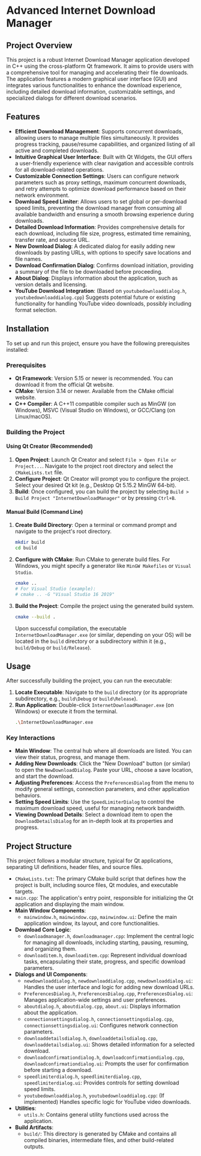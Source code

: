 # Advanced Internet Download Manager

## Project Overview
This project is a robust Internet Download Manager application developed in C++ using the cross-platform Qt framework. It aims to provide users with a comprehensive tool for managing and accelerating their file downloads. The application features a modern graphical user interface (GUI) and integrates various functionalities to enhance the download experience, including detailed download information, customizable settings, and specialized dialogs for different download scenarios.

## Features
- **Efficient Download Management**: Supports concurrent downloads, allowing users to manage multiple files simultaneously. It provides progress tracking, pause/resume capabilities, and organized listing of all active and completed downloads.
- **Intuitive Graphical User Interface**: Built with Qt Widgets, the GUI offers a user-friendly experience with clear navigation and accessible controls for all download-related operations.
- **Customizable Connection Settings**: Users can configure network parameters such as proxy settings, maximum concurrent downloads, and retry attempts to optimize download performance based on their network environment.
- **Download Speed Limiter**: Allows users to set global or per-download speed limits, preventing the download manager from consuming all available bandwidth and ensuring a smooth browsing experience during downloads.
- **Detailed Download Information**: Provides comprehensive details for each download, including file size, progress, estimated time remaining, transfer rate, and source URL.
- **New Download Dialog**: A dedicated dialog for easily adding new downloads by pasting URLs, with options to specify save locations and file names.
- **Download Confirmation Dialog**: Confirms download initiation, providing a summary of the file to be downloaded before proceeding.
- **About Dialog**: Displays information about the application, such as version details and licensing.
- **YouTube Download Integration**: (Based on `youtubedownloaddialog.h`, `youtubedownloaddialog.cpp`) Suggests potential future or existing functionality for handling YouTube video downloads, possibly including format selection.

## Installation
To set up and run this project, ensure you have the following prerequisites installed:

### Prerequisites
- **Qt Framework**: Version 5.15 or newer is recommended. You can download it from the official Qt website.
- **CMake**: Version 3.14 or newer. Available from the CMake official website.
- **C++ Compiler**: A C++11 compatible compiler such as MinGW (on Windows), MSVC (Visual Studio on Windows), or GCC/Clang (on Linux/macOS).

### Building the Project
#### Using Qt Creator (Recommended)
1.  **Open Project**: Launch Qt Creator and select `File > Open File or Project...`. Navigate to the project root directory and select the `CMakeLists.txt` file.
2.  **Configure Project**: Qt Creator will prompt you to configure the project. Select your desired Qt kit (e.g., Desktop Qt 5.15.2 MinGW 64-bit).
3.  **Build**: Once configured, you can build the project by selecting `Build > Build Project "InternetDownloadManager"` or by pressing `Ctrl+B`.

#### Manual Build (Command Line)
1.  **Create Build Directory**: Open a terminal or command prompt and navigate to the project's root directory.
    ```bash
    mkdir build
    cd build
    ```
2.  **Configure with CMake**: Run CMake to generate build files. For Windows, you might specify a generator like `MinGW Makefiles` or `Visual Studio`.
    ```bash
    cmake ..
    # For Visual Studio (example):
    # cmake .. -G "Visual Studio 16 2019"
    ```
3.  **Build the Project**: Compile the project using the generated build system.
    ```bash
    cmake --build .
    ```
    Upon successful compilation, the executable `InternetDownloadManager.exe` (or similar, depending on your OS) will be located in the `build` directory or a subdirectory within it (e.g., `build/Debug` or `build/Release`).

## Usage
After successfully building the project, you can run the executable:

1.  **Locate Executable**: Navigate to the `build` directory (or its appropriate subdirectory, e.g., `build\Debug` or `build\Release`).
2.  **Run Application**: Double-click `InternetDownloadManager.exe` (on Windows) or execute it from the terminal.
    ```bash
    .\InternetDownloadManager.exe
    ```

### Key Interactions
-   **Main Window**: The central hub where all downloads are listed. You can view their status, progress, and manage them.
-   **Adding New Downloads**: Click the "New Download" button (or similar) to open the `NewDownloadDialog`. Paste your URL, choose a save location, and start the download.
-   **Adjusting Preferences**: Access the `PreferencesDialog` from the menu to modify general settings, connection parameters, and other application behaviors.
-   **Setting Speed Limits**: Use the `SpeedLimiterDialog` to control the maximum download speed, useful for managing network bandwidth.
-   **Viewing Download Details**: Select a download item to open the `DownloadDetailsDialog` for an in-depth look at its properties and progress.

## Project Structure
This project follows a modular structure, typical for Qt applications, separating UI definitions, header files, and source files.

-   `CMakeLists.txt`: The primary CMake build script that defines how the project is built, including source files, Qt modules, and executable targets.
-   `main.cpp`: The application's entry point, responsible for initializing the Qt application and displaying the main window.
-   **Main Window Components**:
    -   `mainwindow.h`, `mainwindow.cpp`, `mainwindow.ui`: Define the main application window, its layout, and core functionalities.
-   **Download Core Logic**:
    -   `downloadmanager.h`, `downloadmanager.cpp`: Implement the central logic for managing all downloads, including starting, pausing, resuming, and organizing them.
    -   `downloaditem.h`, `downloaditem.cpp`: Represent individual download tasks, encapsulating their state, progress, and specific download parameters.
-   **Dialogs and UI Components**:
    -   `newdownloaddialog.h`, `newdownloaddialog.cpp`, `newdownloaddialog.ui`: Handles the user interface and logic for adding new download URLs.
    -   `PreferencesDialog.h`, `PreferencesDialog.cpp`, `PreferencesDialog.ui`: Manages application-wide settings and user preferences.
    -   `aboutdialog.h`, `aboutdialog.cpp`, `about.ui`: Displays information about the application.
    -   `connectionsettingsdialog.h`, `connectionsettingsdialog.cpp`, `connectionsettingsdialog.ui`: Configures network connection parameters.
    -   `downloaddetailsdialog.h`, `downloaddetailsdialog.cpp`, `downloaddetailsdialog.ui`: Shows detailed information for a selected download.
    -   `downloadconfirmationdialog.h`, `downloadconfirmationdialog.cpp`, `downloadconfirmationdialog.ui`: Prompts the user for confirmation before starting a download.
    -   `speedlimiterdialog.h`, `speedlimiterdialog.cpp`, `speedlimiterdialog.ui`: Provides controls for setting download speed limits.
    -   `youtubedownloaddialog.h`, `youtubedownloaddialog.cpp`: (If implemented) Handles specific logic for YouTube video downloads.
-   **Utilities**:
    -   `utils.h`: Contains general utility functions used across the application.
-   **Build Artifacts**:
    -   `build/`: This directory is generated by CMake and contains all compiled binaries, intermediate files, and other build-related outputs.

```
